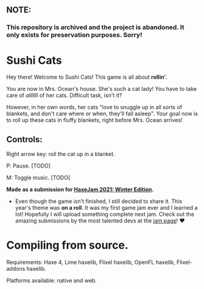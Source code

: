 ## NOTE:

### This repository is archived and the project is abandoned. It only exists for preservation purposes. Sorry!

# Sushi Cats

Hey there! Welcome to Sushi Cats! This game is all about **rollin'**. 

You are now in Mrs. Ocean's house. She's such a cat lady! You have to take care of *alllllll* of her cats. Difficult task, isn't it?

However, in her own words, her cats "love to snuggle up in all sorts of blankets, and don't care where or when, they'll fall asleep". 
Your goal now is to roll up these cats in fluffy blankets, right before Mrs. Ocean arrives!

## Controls:

Right arrow key: roll the cat up in a blanket.

P: Pause. [TODO]

M: Toggle music. [TODO]

**Made as a submission for [HaxeJam 2021: Winter Edition](https://itch.io/jam/haxejam-2021-winter-edition).**

- Even though the game isn't finished, I still decided to share it. This year's theme was **on a roll**. It was my first game jam ever and I learned a lot! Hopefully I will upload
something complete next jam. Check out the amazing submissions by the most talented devs at the [jam page](https://itch.io/jam/haxejam-2021-winter-edition/entries)! :heart:

# Compiling from source.

Requirements: Haxe 4, Lime haxelib, Flixel haxelib, OpenFL haxelib, Flixel-addons haxelib.

Platforms available: native and web.
